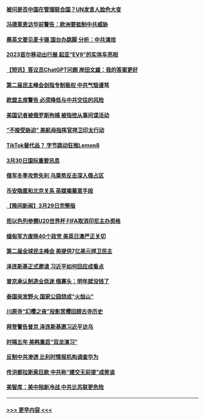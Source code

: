 #### [被问是否中国在管理联合国？UN发言人脸色大变](../pages/prog202/a103679877.md?t=03310643) 
#### [冯德莱恩访华前警告：欧洲要抵制中共威胁](../pages/prog202/a103679802.md?t=03310643) 
#### [蔡英文要见麦卡锡 国台办跳脚 分析：中共演戏](../pages/prog202/a103679806.md?t=03310643) 
#### [2023首尔移动出行展 起亚“EV9”的实体车亮相](../pages/prog202/a103679808.md?t=03310643) 
#### [【短讯】答议员ChatGPT问题 岸田文雄：我的答案更好](../pages/prog202/a103679803.md?t=03310643) 
#### [第二届民主峰会剑指专制极权 中共气恼谩骂](../pages/prog202/a103679760.md?t=03310643) 
#### [欧盟主席警告 必须降低与中共交往的风险](../pages/prog202/a103679686.md?t=03310643) 
#### [美国记者被俄罗斯拘捕 被指控从事间谍活动](../pages/prog202/a103679543.md?t=03310643) 
#### [“不接受胁迫” 美航母指挥官捍卫印太行动](../pages/prog202/a103679547.md?t=03310643) 
#### [TikTok替代品？ 字节跳动狂推Lemon8](../pages/prog202/a103679551.md?t=03310643) 
#### [3月30日国际重要讯息](../pages/prog202/a103679536.md?t=03310643) 
#### [俄军冬季攻势失利 乌乘势反击深入俄占区](../pages/prog202/a103679433.md?t=03310643) 
#### [币安隐匿和北京关系 英媒揭蓄意手段](../pages/prog202/a103679417.md?t=03310643) 
#### [【晚间新闻】3月29日完整版](../pages/prog202/a103679337.md?t=03310643) 
#### [拒以色列参赛U20世界杯 FIFA取消印尼主办资格](../pages/prog202/a103679353.md?t=03310643) 
#### [缅甸军方废除40个政党 美英日澳严正关切](../pages/prog202/a103679325.md?t=03310643) 
#### [第二届全球民主峰会 美提供7亿美元捍卫民主](../pages/prog202/a103679188.md?t=03310643) 
#### [泽连斯基正式邀请 习近平如何回应成看点](../pages/prog202/a103679190.md?t=03310643) 
#### [普京承认制造业低迷 俄寡头：明年就没钱了](../pages/prog202/a103679189.md?t=03310643) 
#### [泰国突发野火 国家公园烧成“火焰山”](../pages/prog202/a103679192.md?t=03310643) 
#### [川原寺“幻樱之夜”投影赏樱回顾古寺历史](../pages/prog202/a103679055.md?t=03310643) 
#### [拜登警告普京 泽连斯基邀习近平访乌](../pages/prog202/a103679051.md?t=03310643) 
#### [时隔五年 美韩重启“双龙演习”](../pages/prog202/a103679048.md?t=03310643) 
#### [反制中共渗透 比利时情报机构调查华为](../pages/prog202/a103679047.md?t=03310643) 
#### [传洪都拉斯索巨款 中共称“建交无前提”成笑谈](../pages/prog202/a103678964.md?t=03310643) 
#### [美智库：美中陷新冷战 中共比苏联更危险](../pages/prog202/a103678862.md?t=03310643) 

----
#### [ >>> 更早内容 <<< ](../indexes/prog202-earlier.md)
